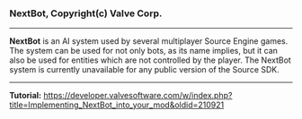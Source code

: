 ### NextBot, Copyright(c) Valve Corp.
***
**NextBot** is an AI system used by several multiplayer Source Engine games. The system can be used for not only bots, as its name implies, but it can also be used for entities which are not controlled by the player.
The NextBot system is currently unavailable for any public version of the Source SDK.
***
**Tutorial:** https://developer.valvesoftware.com/w/index.php?title=Implementing_NextBot_into_your_mod&oldid=210921
